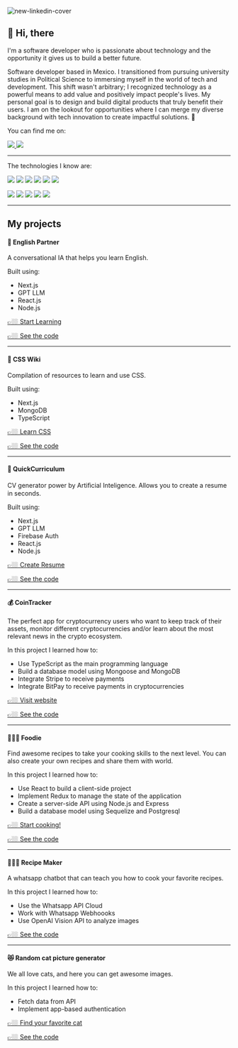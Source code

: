 ![new-linkedin-cover](https://github.com/fercho-dev/fercho-dev/assets/57052457/40734cfc-56c8-4d78-9f88-17a205092cef)

## 👋 Hi, there

I'm a software developer who is passionate about technology and the opportunity it gives us to build a better future.

Software developer based in Mexico. I transitioned from pursuing university studies in Political Science to immersing myself in the world of tech and development. This shift wasn't arbitrary; I recognized technology as a powerful means to add value and positively impact people's lives. My personal goal is to design and build digital products that truly benefit their users. I am on the lookout for opportunities where I can merge my diverse background with tech innovation to create impactful solutions. 🚀

You can find me on:
<p>
  <a href="https://www.linkedin.com/in/ferchodev/">
    <img src="https://img.shields.io/badge/linkedin-%230077B5.svg?&style=for-the-badge&logo=linkedin&logoColor=white"/>
  </a>
  <a href="https://twitter.com/fercho_dev_">
    <img src="https://img.shields.io/badge/twitter-%231DA1F2.svg?&style=for-the-badge&logo=twitter&logoColor=white"/>
  </a>
</p>

---

The technologies I know are:

<p>
  <img src="https://img.shields.io/badge/html5%20-%23e34f26.svg?&style=for-the-badge&logo=html5&logoColor=white"/>
  <img src="https://img.shields.io/badge/css3%20-%231572B6.svg?&style=for-the-badge&logo=css3&logoColor=white"/>
  <img src="https://img.shields.io/badge/javascript%20-%23F7DF1E.svg?&style=for-the-badge&logo=javascript&logoColor=white"/>
  <img src="https://img.shields.io/static/v1?style=for-the-badge&message=TypeScript&color=3178C6&logo=TypeScript&logoColor=FFFFFF&label="/>
  <img src="https://img.shields.io/badge/react%20-%2361DAFB.svg?&style=for-the-badge&logo=react&logoColor=white"/>
  <img src="https://img.shields.io/badge/nextjs%20-%23764ABC.svg?&style=for-the-badge&logo=nextjs&logoColor=white"/>
</p>
<p>
  <img src="https://img.shields.io/badge/node.js%20-%23339933.svg?&style=for-the-badge&logo=node.js&logoColor=white"/>
  <img src="https://img.shields.io/badge/express%20-%23339933.svg?&style=for-the-badge&logo=express&logoColor=white"/>
  <img src="https://img.shields.io/badge/mongodb%20-%2358aa50.svg?&style=for-the-badge&logo=mongodb&logoColor=white"/>
  <img src="https://img.shields.io/badge/postgresql%20-%2358aa50.svg?&style=for-the-badge&logo=postgresql&logoColor=white"/>
  <img src="https://img.shields.io/badge/git%20-%23F05133.svg?&style=for-the-badge&logo=git&logoColor=white"/>
</p>

---

## My projects

#### 🤖 English Partner

A conversational IA that helps you learn English.

Built using:
- Next.js
- GPT LLM
- React.js
- Node.js

<a href="https://english-partner.vercel.app/" target="_blank">👉🏼 Start Learning</a>

<a href="https://github.com/fercho-dev/english-partner" target="_blank">👉🏼 See the code</a>

---

#### 🤖 CSS Wiki

Compilation of resources to learn and use CSS.

Built using:
- Next.js
- MongoDB
- TypeScript

<a href="https://www.csswiki.dev/" target="_blank">👉🏼 Learn CSS</a>

<a href="https://github.com/fercho-dev/csswiki" target="_blank">👉🏼 See the code</a>

---

#### 🤖 QuickCurriculum

CV generator power by Artiﬁcial Inteligence. Allows you to create a resume in seconds.

Built using:
- Next.js
- GPT LLM
- Firebase Auth
- React.js
- Node.js

<a href="https://www.quickcurriculum.com/" target="_blank">👉🏼 Create Resume</a>

<a href="https://github.com/fercho-dev/quickcurriculum" target="_blank">👉🏼 See the code</a>

---

#### 💰 CoinTracker

The perfect app for cryptocurrency users who want to keep track of their assets, monitor different cryptocurrencies and/or learn about the most relevant news in the crypto ecosystem.

In this project I learned how to:
- Use TypeScript as the main programming language
- Build a database model using Mongoose and MongoDB
- Integrate Stripe to receive payments
- Integrate BitPay to receive payments in cryptocurrencies

<a href="https://pf-03-cointracker.vercel.app/" target="_blank">👉🏼 Visit website</a>

<a href="https://github.com/PF-03/CoinTracker" target="_blank">👉🏼 See the code</a>

---

#### 🧑🏼‍🍳 Foodie

Find awesome recipes to take your cooking skills to the next level. You can also create your own recipes and share them with world.

In this project I learned how to:
- Use React to build a client-side project
- Implement Redux to manage the state of the application
- Create a server-side API using Node.js and Express
- Build a database model using Sequelize and Postgresql

<a href="http://foodie-pi-tau.vercel.app/" target="_blank">👉🏼 Start cooking!</a>

<a href="https://github.com/fercho-dev/Food-app" target="_blank">👉🏼 See the code</a>

---

#### 👨🏼‍🍳 Recipe Maker

A whatsapp chatbot that can teach you how to cook your favorite recipes.

In this project I learned how to:
- Use the Whatsapp API Cloud
- Work with Whatsapp Webhoooks
- Use OpenAI Vision API to analyze images

<a href="https://github.com/fercho-dev/recipe-maker" target="_blank">👉🏼 See the code</a>

---

#### 😻 Random cat picture generator

We all love cats, and here you can get awesome images.

In this project I learned how to:
- Fetch data from API
- Implement app-based authentication

<a href="https://fercho-dev.github.io/cat-picture-generator/" target="_blank">👉🏼 Find your favorite cat</a>

<a href="https://github.com/fercho-dev/cat-picture-generator" target="_blank">👉🏼 See the code</a>


<!--
**ferchoeth/ferchoeth** is a ✨ _special_ ✨ repository because its `README.md` (this file) appears on your GitHub profile.

Here are some ideas to get you started:

- 🔭 I’m currently working on ...
- 🌱 I’m currently learning ...
- 👯 I’m looking to collaborate on ...
- 🤔 I’m looking for help with ...
- 💬 Ask me about ...
- 📫 How to reach me: ...
- 😄 Pronouns: ...
- ⚡ Fun fact: ...
-->
